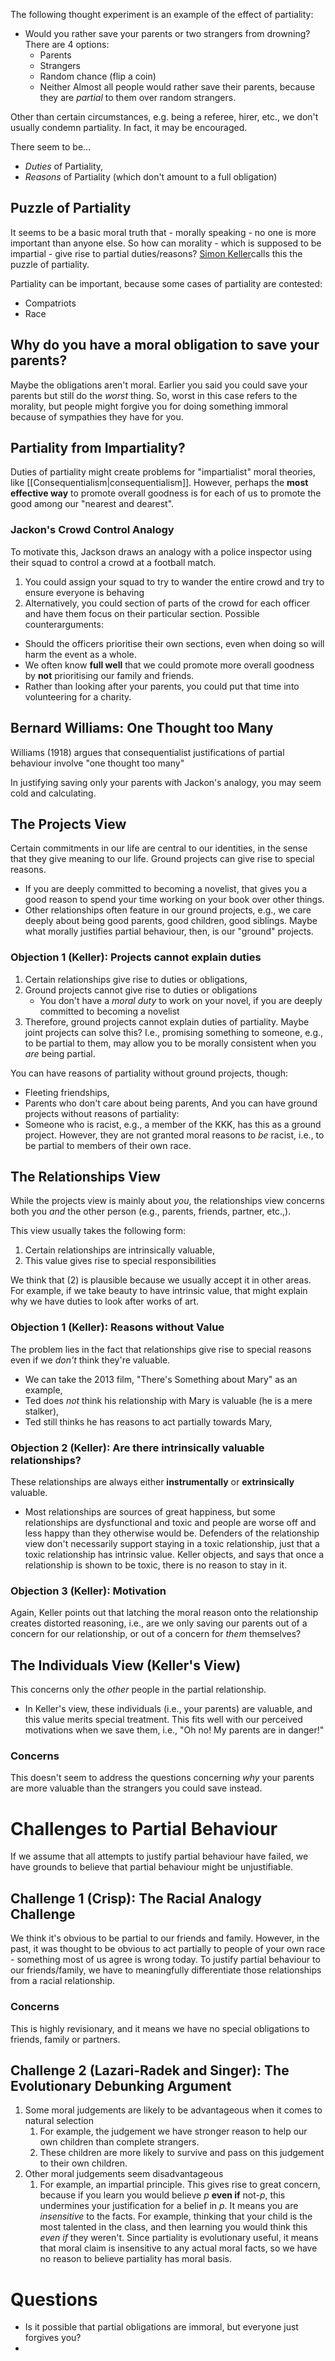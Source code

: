 The following thought experiment is an example of the effect of partiality:
- Would you rather save your parents or two strangers from drowning? There are 4 options:
	- Parents
	- Strangers
	- Random chance (flip a coin)
	- Neither
Almost all people would rather save their parents, because they are *partial* to them over random strangers.

Other than certain circumstances, e.g. being a referee, hirer, etc., we don't usually condemn partiality. In fact, it may be encouraged.

There seem to be...
- *Duties* of Partiality,
- *Reasons* of Partiality (which don't amount to a full obligation)

## Puzzle of Partiality
It seems to be a basic moral truth that - morally speaking - no one is more important than anyone else. So how can morality - which is supposed to be impartial - give rise to partial duties/reasons? [Simon Keller](https://www.simonkeller.co.nz/)calls this the puzzle of partiality.

Partiality can be important, because some cases of partiality are contested:
- Compatriots
- Race

## Why do you have a moral obligation to save your parents?
Maybe the obligations aren't moral. Earlier you said you could save your parents but still do the *worst* thing. So, worst in this case refers to the morality, but people might forgive you for doing something immoral because of sympathies they have for you.

## Partiality from Impartiality?
Duties of partiality might create problems for "impartialist" moral theories, like [[Consequentialism|consequentialism]]. However, perhaps the **most effective way** to promote overall goodness is for each of us to promote the good among our "nearest and dearest".

### Jackon's Crowd Control Analogy
To motivate this, Jackson draws an analogy with a police inspector using their squad to control a crowd at a football match.
1. You could assign your squad to try to wander the entire crowd and try to ensure everyone is behaving
2. Alternatively, you could section of parts of the crowd for each officer and have them focus on their particular section.
Possible counterarguments:
- Should the officers prioritise their own sections, even when doing so will harm the event as a whole.
- We often know **full well** that we could promote more overall goodness by **not** prioritising our family and friends.
- Rather than looking after your parents, you could put that time into volunteering for a charity.

## Bernard Williams: One Thought too Many
Williams (1918) argues that consequentialist justifications of partial behaviour involve "one thought too many"

In justifying saving only your parents with Jackon's analogy, you may seem cold and calculating.

## The Projects View
Certain commitments in our life are central to our identities, in the sense that they give meaning to our life.
Ground projects can give rise to special reasons.
- If you are deeply committed to becoming a novelist, that gives you a good reason to spend your time working on your book over other things.
- Other relationships often feature in our ground projects, e.g., we care deeply about being good parents, good children, good siblings.
Maybe what morally justifies partial behaviour, then, is our "ground" projects.

### Objection 1 (Keller): Projects cannot explain duties
1. Certain relationships give rise to duties or obligations,
2. Ground projects cannot give rise to duties or obligations
	- You don't have a *moral duty* to work on your novel, if you are deeply committed to becoming a novelist
3. Therefore, ground projects cannot explain duties of partiality.
Maybe joint projects can solve this? I.e., promising something to someone, e.g., to be partial to them, may allow you to be morally consistent when you *are* being partial.

You can have reasons of partiality without ground projects, though:
- Fleeting friendships,
- Parents who don't care about being parents,
And you can have ground projects without reasons of partiality:
- Someone who is racist, e.g., a member of the KKK, has this as a ground project. However, they are not granted moral reasons to *be* racist, i.e., to be partial to members of their own race.

## The Relationships View
While the projects view is mainly about *you*, the relationships view concerns both you *and* the other person (e.g., parents, friends, partner, etc.,).

This view usually takes the following form:
1. Certain relationships are intrinsically valuable,
2. This value gives rise to special responsibilities

We think that (2) is plausible because we usually accept it in other areas. For example, if we take beauty to have intrinsic value, that might explain why we have duties to look after works of art.

### Objection 1 (Keller): Reasons without Value
The problem lies in the fact that relationships give rise to special reasons even if we *don't* think they're valuable.
- We can take the 2013 film, "There's Something about Mary" as an example,
- Ted does *not* think his relationship with Mary is valuable (he is a mere stalker),
- Ted still thinks he has reasons to act partially towards Mary,
### Objection 2 (Keller): Are there intrinsically valuable relationships?
These relationships are always either **instrumentally** or **extrinsically** valuable.
- Most relationships are sources of great happiness, but some relationships are dysfunctional and toxic and people are worse off and less happy than they otherwise would be.
Defenders of the relationship view don't necessarily support staying in a toxic relationship, just that a toxic relationship has intrinsic value.
Keller objects, and says that once a relationship is shown to be toxic, there is no reason to stay in it.
### Objection 3 (Keller): Motivation
Again, Keller points out that latching the moral reason onto the relationship creates distorted reasoning, i.e., are we only saving our parents out of a concern for our relationship, or out of a concern for *them* themselves?
## The Individuals View (Keller's View)
This concerns only the *other* people in the partial relationship.
- In Keller's view, these individuals (i.e., your parents) are valuable, and this value merits special treatment.
This fits well with our perceived motivations when we save them, i.e., "Oh no! My parents are in danger!"
### Concerns
This doesn't seem to address the questions concerning *why* your parents are more valuable than the strangers you could save instead.

# Challenges to Partial Behaviour
If we assume that all attempts to justify partial behaviour have failed, we have grounds to believe that partial behaviour might be unjustifiable.

## Challenge 1 (Crisp): The Racial Analogy Challenge
We think it's obvious to be partial to our friends and family. However, in the past, it was thought to be obvious to act partially to people of your own race - something most of us agree is wrong today.
To justify partial behaviour to our friends/family, we have to meaningfully differentiate those relationships from a racial relationship.
### Concerns
This is highly revisionary, and it means we have no special obligations to friends, family or partners.

## Challenge 2 (Lazari-Radek and Singer): The Evolutionary Debunking Argument
1. Some moral judgements are likely to be advantageous when it comes to natural selection
	1. For example, the judgement we have stronger reason to help our own children than complete strangers.
	2. These children are more likely to survive and pass on this judgement to their own children.
2. Other moral judgements seem disadvantageous
	1. For example, an impartial principle.
This gives rise to great concern, because if you learn you would believe $p$ **even if** not-$p$, this undermines your justification for a belief in $p$. It means you are *insensitive* to the facts.
For example, thinking that your child is the most talented in the class, and then learning you would think this *even if* they weren't.
Since partiality is evolutionary useful, it means that moral claim is insensitive to any actual moral facts, so we have no reason to believe partiality has moral basis.

# Questions
- Is it possible that partial obligations are immoral, but everyone just forgives you?
- 
